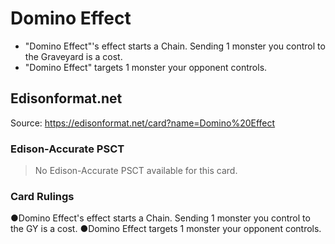 # Domino Effect

*   "Domino Effect"'s effect starts a Chain. Sending 1 monster you control to the Graveyard is a cost.
*   "Domino Effect" targets 1 monster your opponent controls.

## Edisonformat.net

Source: https://edisonformat.net/card?name=Domino%20Effect

### Edison-Accurate PSCT

> No Edison-Accurate PSCT available for this card.

### Card Rulings

●Domino Effect's effect starts a Chain. Sending 1 monster you control to the GY is a cost.
●Domino Effect targets 1 monster your opponent controls.
            